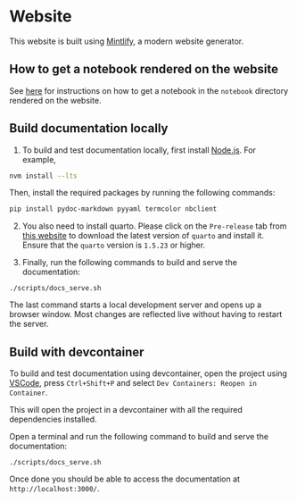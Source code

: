 # Website

This website is built using [Mintlify](https://mintlify.com/docs/quickstart), a modern website generator.

## How to get a notebook rendered on the website

See [here](https://github.com/ag2ai/ag2/blob/main/notebook/contributing.md#how-to-get-a-notebook-displayed-on-the-website) for instructions on how to get a notebook in the `notebook` directory rendered on the website.

## Build documentation locally

1. To build and test documentation locally, first install [Node.js](https://nodejs.org/en/download/). For example,

```bash
nvm install --lts
```

Then, install the required packages by running the following commands:

```bash
pip install pydoc-markdown pyyaml termcolor nbclient
```

2. You also need to install quarto. Please click on the `Pre-release` tab from [this website](https://quarto.org/docs/download/) to download the latest version of `quarto` and install it. Ensure that the `quarto` version is `1.5.23` or higher.

3. Finally, run the following commands to build and serve the documentation:

```console
./scripts/docs_serve.sh
```

The last command starts a local development server and opens up a browser window.
Most changes are reflected live without having to restart the server.

## Build with devcontainer

To build and test documentation using devcontainer, open the project using [VSCode](https://code.visualstudio.com/), press `Ctrl+Shift+P` and select `Dev Containers: Reopen in Container`.

This will open the project in a devcontainer with all the required dependencies installed.

Open a terminal and run the following command to build and serve the documentation:

```console
./scripts/docs_serve.sh
```

Once done you should be able to access the documentation at `http://localhost:3000/`.

